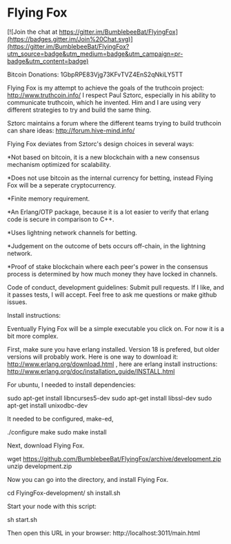Flying Fox
==========

[![Join the chat at https://gitter.im/BumblebeeBat/FlyingFox](https://badges.gitter.im/Join%20Chat.svg)](https://gitter.im/BumblebeeBat/FlyingFox?utm_source=badge&utm_medium=badge&utm_campaign=pr-badge&utm_content=badge)

Bitcoin Donations: 1GbpRPE83Vjg73KFvTVZ4EnS2qNkiLY5TT

Flying Fox is my attempt to achieve the goals of the truthcoin project: http://www.truthcoin.info/ I respect Paul Sztorc, especially in his ability to communicate truthcoin, which he invented. Him and I are using very different strategies to try and build the same thing.

Sztorc maintains a forum where the different teams trying to build truthcoin can share ideas: http://forum.hive-mind.info/

Flying Fox deviates from Sztorc's design choices in several ways:

*Not based on bitcoin, it is a new blockchain with a new consensus mechanism optimized for scalability.

*Does not use bitcoin as the internal currency for betting, instead Flying Fox will be a seperate cryptocurrency.

*Finite memory requirement.

*An Erlang/OTP package, because it is a lot easier to verify that erlang code is secure in comparison to C++.

*Uses lightning network channels for betting. 

*Judgement on the outcome of bets occurs off-chain, in the lightning network.

*Proof of stake blockchain where each peer's power in the consensus process is determined by how much money they have locked in channels.

Code of conduct, development guidelines: Submit pull requests. If I like, and it passes tests, I will accept. Feel free to ask me questions or make github issues.

Install instructions:

Eventually Flying Fox will be a simple executable you click on. For now it is a bit more complex.

First, make sure you have erlang installed. Version 18 is prefered, but older versions will probably work. Here is one way to download it: http://www.erlang.org/download.html , here are erlang install instructions: http://www.erlang.org/doc/installation_guide/INSTALL.html

For ubuntu, I needed to install dependencies:

sudo apt-get install libncurses5-dev
sudo apt-get install libssl-dev
sudo apt-get install unixodbc-dev

It needed to be configured, make-ed, 

./configure
make
sudo make install

Next, download Flying Fox.

wget https://github.com/BumblebeeBat/FlyingFox/archive/development.zip
unzip development.zip

Now you can go into the directory, and install Flying Fox.

cd FlyingFox-development/
sh install.sh


Start your node with this script:

sh start.sh

Then open this URL in your browser: http://localhost:3011/main.html